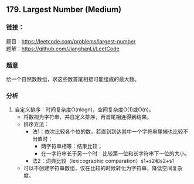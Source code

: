 ## 179. Largest Number (Medium)

### **链接**：
题目：https://leetcode.com/problems/largest-number  
题解：https://github.com/JianghanLi/LeetCode

### **题意**
给一个自然数数组，求这些数首尾相接可能组成的最大数。


### **分析**  
1. 自定义排序：时间复杂度O(nlogn)，空间复杂度O(1)或O(n)。
	- 将数视为字符串，并自定义排序，再首尾相连得到结果。
	- 排序方法：
		- 法1：依次比较各个位的数，若直到到达其中一个字符串尾端也比较不出值时：
			- 两字符串相等：结束比较；
			- 在一字符串长于另一个时：比较第一位和长字符串下一位的大小。
		- 法2：词典比较（lexicographic  comparation）s1+s2和s2+s1
	- 可以不创建字符串数组，仅在比较的时候转化为字符串，降低空间复杂度。